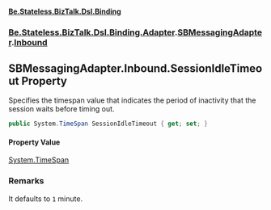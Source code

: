 #### [Be.Stateless.BizTalk.Dsl.Binding](README.md 'README')
### [Be.Stateless.BizTalk.Dsl.Binding.Adapter](Be.Stateless.BizTalk.Dsl.Binding.Adapter.md 'Be.Stateless.BizTalk.Dsl.Binding.Adapter').[SBMessagingAdapter](SBMessagingAdapter.md 'Be.Stateless.BizTalk.Dsl.Binding.Adapter.SBMessagingAdapter').[Inbound](SBMessagingAdapter.Inbound.md 'Be.Stateless.BizTalk.Dsl.Binding.Adapter.SBMessagingAdapter.Inbound')

## SBMessagingAdapter.Inbound.SessionIdleTimeout Property

Specifies the timespan value that indicates the period of inactivity that the session waits before timing out.

```csharp
public System.TimeSpan SessionIdleTimeout { get; set; }
```

#### Property Value
[System.TimeSpan](https://docs.microsoft.com/en-us/dotnet/api/System.TimeSpan 'System.TimeSpan')

### Remarks
It defaults to `1` minute.